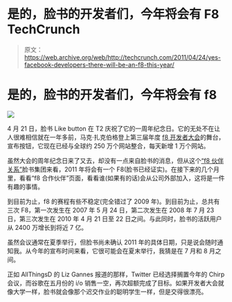 # 是的，脸书的开发者们，今年将会有 F8 TechCrunch

> 原文：<https://web.archive.org/web/http://techcrunch.com/2011/04/24/yes-facebook-developers-there-will-be-an-f8-this-year/>

# 是的，脸书的开发者们，今年将会有 f8

![](img/63c9d604b13c237d3d1be8ec70faf27d.png)

4 月 21 日，脸书 Like button 在 T2 庆祝了它的一周年纪念日。它的无处不在让人很难相信就在一年多前，马克·扎克伯格登上第三届年度 [f8 开发者大会](https://web.archive.org/web/20230203133543/http://www.facebook.com/f8)的舞台，宣布按钮，它现在已经与全球约 250 万个网站整合，每天新增 1 万个网站。

虽然大会的周年纪念日来了又去，却没有一点来自脸书的消息，但从这个[“f8 伙伴关系”](https://web.archive.org/web/20230203133543/http://www.facebook.com/home.php?sk=group_211586472202389)脸书集团来看，2011 年将会有一个 F8(脸书已经证实)。在接下来的几个月里，看看“f8 合作伙伴”页面，看看谁(如果有的话)会从公司外部加入，这将是一件有趣的事情。

到目前为止，f8 的赛程有些不稳定(完全错过了 2009 年)。到目前为止，总共有三次 F8，第一次发生在 2007 年 5 月 24 日，第二次发生在 2008 年 7 月 23 日，第三次发生在 2010 年 4 月 21 日至 22 日之间。与此同时，脸书的活跃用户从 2400 万增长到将近 7 亿。

虽然会议通常在夏季举行，但脸书尚未确认 2011 年的具体日期，只是说会随时通知我。从今年的宣布时间来看，它很可能会在夏末举行，我猜是在 7 月和 8 月之间。

正如 AllThingsD 的 Liz Gannes 报道的那样，Twitter 已经选择搁置今年的 Chirp 会议，而谷歌在五月份的 i/o 销售一空，再次超额完成了目标。如果开发者大会就像大学一样，脸书就会像那个迟交作业的聪明学生一样，但是交得很漂亮。